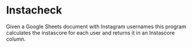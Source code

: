 # Instacheck
Given a Google Sheets document with Instagram usernames this program calculates the instascore for each user and returns it in an Instascore column. 
